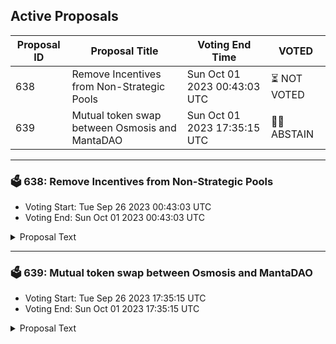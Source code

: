 ## Active Proposals

| Proposal ID | Proposal Title | Voting End Time | VOTED |
|-------------|----------------|-----------------|-------|
| 638 | Remove Incentives from Non-Strategic Pools | Sun Oct 01 2023 00:43:03 UTC | ⏳ NOT VOTED |
| 639 | Mutual token swap between Osmosis and MantaDAO | Sun Oct 01 2023 17:35:15 UTC | 🤷‍♂️ ABSTAIN |

---

### 🗳 638: Remove Incentives from Non-Strategic Pools
- Voting Start: Tue Sep 26 2023 00:43:03 UTC
- Voting End: Sun Oct 01 2023 00:43:03 UTC

<details>
<summary>Proposal Text</summary>
 
This is a signaling proposal to remove incentives from all pools that contain assets that are not one of the following:nnUSDCnUSDTnDAInWBTCnETHnATOMnOSMOnstETHnstATOMnstOSMOnIBCXnnIf passed the changes will be made during the next routine monthly incentives prop in early October.nnSee further discussion and analysis on the community forum: https://forum.osmosis.zone/t/remove-lp-incentives-from-non-strategic-pools/367
</details>

---

### 🗳 639: Mutual token swap between Osmosis and MantaDAO
- Voting Start: Tue Sep 26 2023 17:35:15 UTC
- Voting End: Sun Oct 01 2023 17:35:15 UTC

<details>
<summary>Proposal Text</summary>
 
- This is a joint proposal prepared by representatives of the Osmosis Community (RoboMcGobo 2, Johnny Wyles 1) and MantaDAO (Pragmatic Monkey, Vladimir GG, PostTenebras 2)n- We are proposing a $50k OSMO<>MNTA token swap between our two Communities.n- MantaDAO will match the received OSMO with another $50k of MNTA in a BOW LP (the AMM built on top of FIN, Kujira’s orderbook DEX).n- Osmosis Community Pool will match the received MNTA with another $50k of OSMO in a +/- 5x position in the Supercharged pool on Osmosis, with the option to re-evaluate this when vaults are available.n- This will result in $200k of OSMO/MNTA liquidity that will make the two tokens tradable with limited price impact against a wide variety of assets on both Osmosis and Kujira thanks to Osmosis and MantaSwap’s multihop routers.n- Half of the LP ($100k on Osmosis) will be owned by Osmosis Community Pool; the other half ($100k on BOW) will be owned by MantaDAO.n- This will sustainably deepen liquidity for OSMO on Kujira in the form of Protocol-Owned Liquidity without the need for any incentives.n- This will enable the Osmosis Community to diversify its treasury and generate a source of income in the form of trading profits from market-making activities.n- This will open up additional arbitrage routes between Osmosis and FIN, resulting in a net increase in trading volumes on both sides.n- This will build a bridge between the Osmosis and Kujira communities, promoting net positive-sum cooperation across the Cosmos.nnThe recipient address (osmo1rfcf70z0052zsjp9kz9zgal93exljj3fgka75wve0e3sazq724mqv2vqdm) is the multisig address controlled by the members from the Osmosis community:nnRoboMcGobo (https://twitter.com/RoboMcGobo 2)nnLuisqa (https://twitter.com/luisqagt)nnGolden Ratio Staking (https://twitter.com/GoldenStaking)nnnThe requested amount of OSMO and MNTA for exchanging and matching is calculated on a 10d TWAP basis: https://docs.google.com/spreadsheets/u/2/d/1u5lbIR9_Vl52munAtjg8S0j3_0v_KqLzOZKhy0pMSjY/edit?pli=1#gid=0nnnThe full text of the proposal and discussion: https://forum.osmosis.zone/t/mutual-token-swap-between-osmosis-and-mantadao/343
</details>
